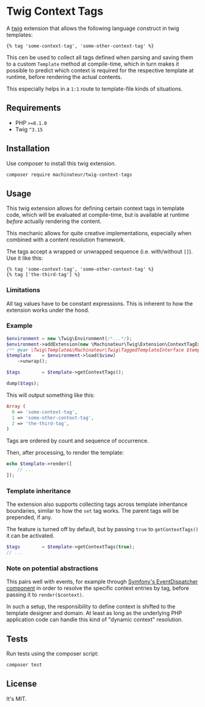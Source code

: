 # Twig Context Tags

A [twig](https://github.com/twig/twig) extension that allows the following language construct in twig templates:

```
{% tag 'some-context-tag', 'some-other-context-tag' %}
```

This cen be used to collect all tags defined when parsing and saving them to a custom `Template` method at compile-time,
 which in turn makes it possible to predict which context is required for the respective template at runtime,
 before rendering the actual contents.

This especially helps in a `1:1` route to template-file kinds of situations.

## Requirements

- PHP  `>=8.1.0`
- Twig `^3.15`

## Installation

Use composer to install this twig extension.

```bash
composer require machinateur/twig-context-tags
```

## Usage

This twig extension allows for defining certain context tags in template code, which will be evaluated at compile-time,
 but is available at runtime *before* actually rendering the content.

This mechanic allows for quite creative implementations, especially when combined with a content resolution framework.

The tags accept a wrapped or unwrapped sequence (i.e. with/without `[]`). Use it like this:

```twig
{% tag 'some-context-tag', 'some-other-context-tag' %}
{% tag ['the-third-tag'] %}
```

### Limitations

All tag values have to be constant expressions. This is inherent to how the extension works under the hood.

### Example

```php
$environment = new \Twig\Environment(/*...*/);
$environment->addExtension(new \Machinateur\Twig\Extension\ContextTagExtension());
/** @var \Twig\Template&\Machinateur\Twig\TaggedTemplateInterface $template */
$template    = $environment->load($view)
    ->unwrap();

$tags        = $template->getContextTags();

dump($tags);
```

This will output something like this:

```php
Array (
  0 => 'some-context-tag',
  1 => 'some-other-context-tag',
  2 => 'the-third-tag',
)
```

Tags are ordered by count and sequence of occurrence.

Then, after processing, to render the template:

```php
echo $template->render([
    // ...
]);
```

### Template inheritance

The extension also supports collecting tags across template inheritance boundaries,
 similar to how the `set` tag works.
The parent tags will be prepended, if any.

The feature is turned off by default, but by passing `true` to `getContextTags()` it can be activated.

```php
$tags        = $template->getContextTags(true);
// ...
```

### Note on potential abstractions

This pairs well with events, for example through [Symfony's EventDispatcher component](https://symfony.com/doc/current/components/event_dispatcher.html)
 in order to resolve the specific context entries by tag, before passing it to `render($context)`.

In such a setup, the responsibility to define context is shifted to the template designer and domain.
 At least as long as the underlying PHP application code can handle this kind of "dynamic context" resolution.

## Tests

Run tests using the composer script:

```bash
composer test
```

## License

It's MIT.
